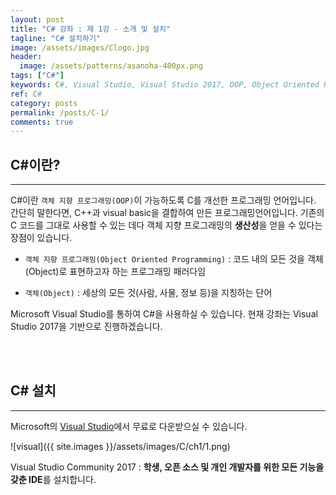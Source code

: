 ```yaml
---
layout: post
title: "C# 강좌 : 제 1강 - 소개 및 설치"
tagline: "C# 설치하기"
image: /assets/images/Clogo.jpg
header:
  image: /assets/patterns/asanoha-400px.png
tags: ["C#"]
keywords: C#, Visual Studio, Visual Studio 2017, OOP, Object Oriented Programming
ref: C#
category: posts
permalink: /posts/C-1/
comments: true
---
```


## C#이란? ##
----------

C#이란 `객체 지향 프로그래밍(OOP)`이 가능하도록 C를 개선한 프로그래밍 언어입니다. 간단히 말한다면, C++과 visual basic을 결합하여 만든 프로그래밍언어입니다. 기존의 C 코드를 그대로 사용할 수 있는 데다 객체 지향 프로그래밍의 **생산성**을 얻을 수 있다는 장점이 있습니다.

- `객체 지향 프로그래밍(Object Oriented Programming)` : 코드 내의 모든 것을 객체(Object)로 표현하고자 하는 프로그래밍 패러다임

- `객체(Object)` : 세상의 모든 것(사람, 사물, 정보 등)을 지칭하는 단어

Microsoft Visual Studio를 통하여 C#을 사용하실 수 있습니다. 현재 강좌는 Visual Studio 2017을 기반으로 진행하겠습니다.

<br>
<br>

## C# 설치 ##
----------

Microsoft의 [Visual Studio][download]에서 무료로 다운받으실 수 있습니다.

![visual]({{ site.images }}/assets/images/C/ch1/1.png)

Visual Studio Community 2017 : **학생, 오픈 소스 및 개인 개발자를 위한 모든 기능을 갖춘 IDE**를 설치합니다.


[download]: https://www.visualstudio.com/ko/